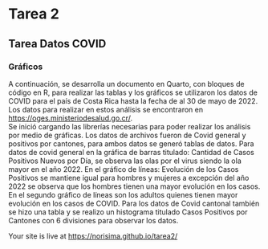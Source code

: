 # Tarea 2  
## Tarea Datos COVID
### Gráficos 

A continuación, se desarrolla un documento en Quarto, con bloques de código en R, para realizar las tablas y los gráficos se utilizaron los datos de COVID para el país de Costa Rica hasta la fecha de al 30 de mayo de 2022. Los datos para realizar en estos análisis se encontraron en https://oges.ministeriodesalud.go.cr/.       
Se inició cargando las librerías necesarias para poder realizar los análisis por medio de gráficas.  Los datos de archivos fueron de Covid general y positivos por cantones, para ambos datos se generó tablas de datos. 
Para datos de covid general en la gráfica de barras titulado: Cantidad de Casos Positivos Nuevos por Día, se observa las olas por el virus siendo la ola mayor en el año 2022. En el gráfico de líneas: Evolución de los Casos Positivos se mantiene igual para hombres y mujeres a excepción del año 2022 se observa que los hombres tienen una mayor evolución en los casos. En el segundo gráfico de líneas son los adultos quienes tienen mayor evolución en los casos de COVID.
Para los datos de Covid cantonal también se hizo una tabla y se realizo un histograma titulado Casos Positivos por Cantones con 6 divisiones para observar los datos. 

Your site is live at https://norisima.github.io/tarea2/
